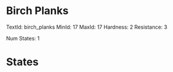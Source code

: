 # Birch Planks
TextId: birch_planks
MinId: 17
MaxId: 17
Hardness: 2
Resistance: 3

Num States: 1
# States
```

```